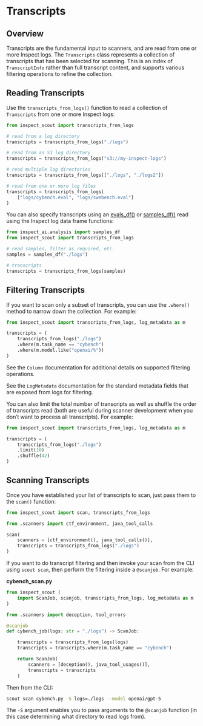 # Transcripts


## Overview

Transcripts are the fundamental input to scanners, and are read from one
or more Inspect logs. The `Transcripts` class represents a collection of
transcripts that has been selected for scanning. This is an index of
`TranscriptInfo` rather than full transcript content, and supports
various filtering operations to refine the collection.

## Reading Transcripts

Use the `transcripts_from_logs()` function to read a collection of
`Transcripts` from one or more Inspect logs:

``` python
from inspect_scout import transcripts_from_logs

# read from a log directory
transcripts = transcripts_from_logs("./logs")

# read from an S3 log directory
transcripts = transcripts_from_logs("s3://my-inspect-logs")

# read multiple log directories
transcripts = transcripts_from_logs(["./logs", "./logs2"])

# read from one or more log files
transcripts = transcripts_from_logs(
    ["logs/cybench.eval", "logs/swebench.eval"]
)
```

You can also specify transcripts using an
[evals_df()](https://inspect.aisi.org.uk/reference/inspect_ai.analysis.html#evals_df)
or
[samples_df()](https://inspect.aisi.org.uk/reference/inspect_ai.analysis.html#samples_df)
read using the Inspect log data frame functions:

``` python
from inspect_ai.analysis import samples_df
from inspect_scout import transcripts_from_logs

# read samples, filter as required, etc.
samples = samples_df("./logs")

# transcripts
transcripts = transcripts_from_logs(samples)
```

## Filtering Transcripts

If you want to scan only a subset of transcripts, you can use the
`.where()` method to narrow down the collection. For example:

``` python
from inspect_scout import transcripts_from_logs, log_metadata as m

transcripts = (
    transcripts_from_logs("./logs")
    .where(m.task_name == "cybench")
    .where(m.model.like("openai/%"))
)
```

See the `Column` documentation for additional details on supported
filtering operations.

See the `LogMetadata` documentation for the standard metadata fields
that are exposed from logs for filtering.

You can also limit the total number of transcripts as well as shuffle
the order of transcripts read (both are useful during scanner
development when you don’t want to process all transcripts). For
example:

``` python
from inspect_scout import transcripts_from_logs, log_metadata as m

transcripts = (
    transcripts_from_logs("./logs")
    .limit(10)
    .shuffle(42)
)
```

## Scanning Transcripts

Once you have established your list of transcripts to scan, just pass
them to the `scan()` function:

``` python
from inspect_scout import scan, transcripts_from_logs

from .scanners import ctf_environment, java_tool_calls

scan(
    scanners = [ctf_environment(), java_tool_calls()],
    transcripts = transcripts_from_logs("./logs")
)
```

If you want to do transcript filtering and then invoke your scan from
the CLI using `scout scan`, then perform the filtering inside a
`@scanjob`. For example:

**cybench_scan.py**

``` python
from inspect_scout (
    import ScanJob, scanjob, transcripts_from_logs, log_metadata as m
)

from .scanners import deception, tool_errors

@scanjob
def cybench_job(logs: str = "./logs") -> ScanJob:

    transcripts = transcripts_from_logs(logs)
    transcripts = transcripts.where(m.task_name == "cybench")

    return ScanJob(
        scanners = [deception(), java_tool_usages()],
        transcripts = transcripts
    )
```

Then from the CLI:

``` bash
scout scan cybench.py -S logs=./logs --model openai/gpt-5
```

The `-S` argument enables you to pass arguments to the `@scanjob`
function (in this case determining what directory to read logs from).
